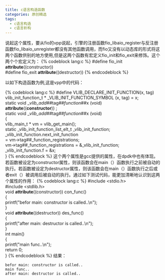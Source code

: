 ```yaml
---
title: c语言构造函数
categories: 原创精选
tags:
  - c语言构造
  - c语言析构
---
```

说起这个属性，要从fio的vpp说起，引擎的注册函数fio_libaio_register与反注册函数fio_libaio_unregister都没有其他函数调用，而fio又没有以动态库的形式将这两个函数供别的地方使用,但是这两个函数有宏定义fio_init和fio_exit来修饰。这个两个个宏定义为：
{% codeblock lang:c %}
#define fio_init __attribute__((constructor))  
#define fio_exit __attribute__((destructor))
{% endcodeblock %}

以如下构造函数为例,这是vpp中的代码：

{% codeblock lang:c %}
#define VLIB_DECLARE_INIT_FUNCTION(x, tag)                      \
vlib_init_function_t * _VLIB_INIT_FUNCTION_SYMBOL (x, tag) = x; \
static void __vlib_add_##tag##_function_##x (void)              \
    __attribute__((__constructor__)) ;                          \
static void __vlib_add_##tag##_function_##x (void)              \
{                                                               \
 vlib_main_t * vm = vlib_get_main();                            \
 static _vlib_init_function_list_elt_t _vlib_init_function;     \
 _vlib_init_function.next_init_function                         \
    = vm->tag##_function_registrations;                         \
  vm->tag##_function_registrations = &_vlib_init_function;      \
 _vlib_init_function.f = &x;                                    \
}
{% endcodeblock %}
这个两个属性是gcc提供的属性，在dpdk中也有体现。若函数被设定为constructor属性，则该函数会在main（）函数执行之前被自动的执行。若函数被设定为destructor属性，则该函数会在main（）函数执行之后或者exit（）被调用后被自动的执行。通过如下测试代码，能更加清晰地认识到这两个属性的作用：
{% codeblock lang:c %}
#include <stdio.h>  
#include <stdlib.h>  
void __attribute__((constructor)) con_func()  
{  
    printf("befor main: constructor is called..\n");  
}  
void __attribute__((destructor)) des_func()  
{  
    printf("after main: destructor is called..\n");  
}  
int main()  
{  
    printf("main func..\n");  
    return 0;  
}
{% endcodeblock %}
结果：
```
befor main: constructor is called..  
main func..  
after main: destructor is called..
```
